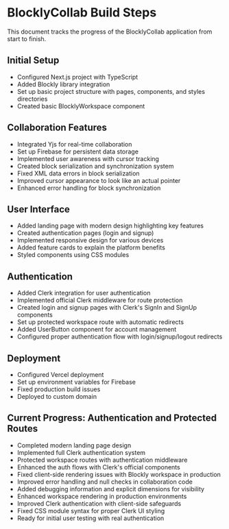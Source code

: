 # BlocklyCollab Build Steps

This document tracks the progress of the BlocklyCollab application from start to finish.

## Initial Setup
- Configured Next.js project with TypeScript
- Added Blockly library integration
- Set up basic project structure with pages, components, and styles directories
- Created basic BlocklyWorkspace component

## Collaboration Features
- Integrated Yjs for real-time collaboration
- Set up Firebase for persistent data storage
- Implemented user awareness with cursor tracking
- Created block serialization and synchronization system
- Fixed XML data errors in block serialization
- Improved cursor appearance to look like an actual pointer
- Enhanced error handling for block synchronization

## User Interface
- Added landing page with modern design highlighting key features
- Created authentication pages (login and signup)
- Implemented responsive design for various devices
- Added feature cards to explain the platform benefits
- Styled components using CSS modules

## Authentication
- Added Clerk integration for user authentication
- Implemented official Clerk middleware for route protection
- Created login and signup pages with Clerk's SignIn and SignUp components
- Set up protected workspace route with automatic redirects
- Added UserButton component for account management
- Configured proper authentication flow with login/signup/logout redirects

## Deployment
- Configured Vercel deployment
- Set up environment variables for Firebase
- Fixed production build issues
- Deployed to custom domain

## Current Progress: Authentication and Protected Routes
- Completed modern landing page design
- Implemented full Clerk authentication system
- Protected workspace routes with authentication middleware
- Enhanced the auth flows with Clerk's official components
- Fixed client-side rendering issues with Blockly workspace in production
- Improved error handling and null checks in collaboration code
- Added debugging information and explicit dimensions for visibility
- Enhanced workspace rendering in production environments
- Improved Clerk authentication with client-side safeguards
- Fixed CSS module syntax for proper Clerk UI styling
- Ready for initial user testing with real authentication
